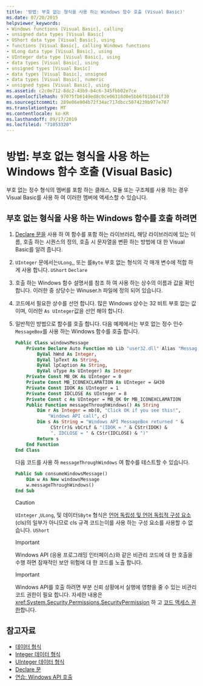 ```yaml
---
title: '방법: 부호 없는 형식을 사용 하는 Windows 함수 호출 (Visual Basic)'
ms.date: 07/20/2015
helpviewer_keywords:
- Windows functions [Visual Basic], calling
- unsigned data types [Visual Basic]
- UShort data type [Visual Basic], using
- functions [Visual Basic], calling Windows functions
- ULong data type [Visual Basic], using
- UInteger data type [Visual Basic], using
- data types [Visual Basic], using
- unsigned types [Visual Basic]
- data types [Visual Basic], unsigned
- data types [Visual Basic], numeric
- unsigned types [Visual Basic], using
ms.assetid: c2c0e712-8dc2-43b9-b4c6-345fbb02e7ce
ms.openlocfilehash: 97075fb6149ed8c0ce06318d0e5bb6f01b841f30
ms.sourcegitcommit: 289e06e904b72f34ac717dbcc5074239b977e707
ms.translationtype: MT
ms.contentlocale: ko-KR
ms.lasthandoff: 09/17/2019
ms.locfileid: "71053320"
---
```

# <a name="how-to-call-a-windows-function-that-takes-unsigned-types-visual-basic"></a>방법: 부호 없는 형식을 사용 하는 Windows 함수 호출 (Visual Basic)

부호 없는 정수 형식의 멤버를 포함 하는 클래스, 모듈 또는 구조체를 사용 하는 경우 Visual Basic를 사용 하 여 이러한 멤버에 액세스할 수 있습니다.

## <a name="to-call-a-windows-function-that-takes-an-unsigned-type"></a>부호 없는 형식을 사용 하는 Windows 함수를 호출 하려면

1. [Declare 문을](../../../visual-basic/language-reference/statements/declare-statement.md) 사용 하 여 함수를 포함 하는 라이브러리, 해당 라이브러리에 있는 이름, 호출 하는 시퀀스의 정의, 호출 시 문자열을 변환 하는 방법에 대 한 Visual Basic를 알려 줍니다.

2. `UInteger` 문에서는`ULong`,, 또는 를`Byte` 부호 없는 형식의 각 매개 변수에 적합 하 게 사용 합니다. `UShort` `Declare`

3. 호출 하는 Windows 함수 설명서를 참조 하 여 사용 하는 상수의 이름과 값을 확인 합니다. 이러한 중 상당수는 Winuser.h 파일에 정의 되어 있습니다.

4. 코드에서 필요한 상수를 선언 합니다. 많은 Windows 상수는 32 비트 부호 없는 값 이며, 이러한 `As UInteger`값을 선언 해야 합니다.

5. 일반적인 방법으로 함수를 호출 합니다. 다음 예제에서는 부호 없는 정수 인수 `MessageBox`를 사용 하는 Windows 함수를 호출 합니다.

    ```vb
    Public Class windowsMessage
        Private Declare Auto Function mb Lib "user32.dll" Alias "MessageBox" (
            ByVal hWnd As Integer,
            ByVal lpText As String,
            ByVal lpCaption As String,
            ByVal uType As UInteger) As Integer
        Private Const MB_OK As UInteger = 0
        Private Const MB_ICONEXCLAMATION As UInteger = &H30
        Private Const IDOK As UInteger = 1
        Private Const IDCLOSE As UInteger = 8
        Private Const c As UInteger = MB_OK Or MB_ICONEXCLAMATION
        Public Function messageThroughWindows() As String
            Dim r As Integer = mb(0, "Click OK if you see this!",
                "Windows API call", c)
            Dim s As String = "Windows API MessageBox returned " &
                 CStr(r)& vbCrLf & "(IDOK = " & CStr(IDOK) &
                 ", IDCLOSE = " & CStr(IDCLOSE) & ")"
            Return s
        End Function
    End Class
    ```

     다음 코드를 사용 하 `messageThroughWindows` 여 함수를 테스트할 수 있습니다.

    ```vb
    Public Sub consumeWindowsMessage()
        Dim w As New windowsMessage
        w.messageThroughWindows()
    End Sub
    ```

    > [!CAUTION]
    > `UInteger` ,`ULong`, 및 데이터`SByte` 형식은 [언어 독립성 및 언어 독립적 구성 요소](../../../standard/language-independence-and-language-independent-components.md) (cls)의 일부가 아니므로 cls 규격 코드는이를 사용 하는 구성 요소를 사용할 수 없습니다. `UShort`

    > [!IMPORTANT]
    > Windows API (응용 프로그래밍 인터페이스)와 같은 비관리 코드에 대 한 호출을 수행 하면 잠재적인 보안 위험에 대 한 코드를 노출 합니다.

    > [!IMPORTANT]
    > Windows API를 호출 하려면 부분 신뢰 상황에서 실행에 영향을 줄 수 있는 비관리 코드 권한이 필요 합니다. 자세한 내용은 <xref:System.Security.Permissions.SecurityPermission> 하 고 [코드 액세스 권한](https://docs.microsoft.com/previous-versions/dotnet/netframework-4.0/h846e9b3(v=vs.100))합니다.

## <a name="see-also"></a>참고자료

- [데이터 형식](../../../visual-basic/language-reference/data-types/index.md)
- [Integer 데이터 형식](../../../visual-basic/language-reference/data-types/integer-data-type.md)
- [UInteger 데이터 형식](../../../visual-basic/language-reference/data-types/uinteger-data-type.md)
- [Declare 문](../../../visual-basic/language-reference/statements/declare-statement.md)
- [연습: Windows API 호출](../../../visual-basic/programming-guide/com-interop/walkthrough-calling-windows-apis.md)
